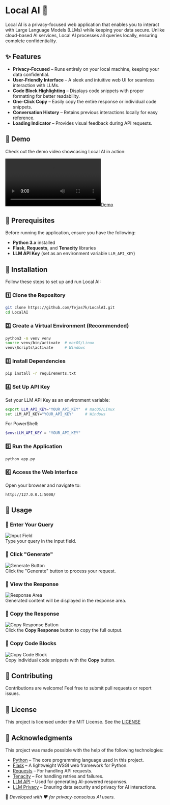 # Local AI 🤖

Local AI is a privacy-focused web application that enables you to interact with Large Language Models (LLMs) while keeping your data secure. Unlike cloud-based AI services, Local AI processes all queries locally, ensuring complete confidentiality.

## ✨ Features  

- **Privacy-Focused** – Runs entirely on your local machine, keeping your data confidential.  
- **User-Friendly Interface** – A sleek and intuitive web UI for seamless interaction with LLMs.  
- **Code Block Highlighting** – Displays code snippets with proper formatting for better readability.  
- **One-Click Copy** – Easily copy the entire response or individual code snippets.  
- **Conversation History** – Retains previous interactions locally for easy reference.  
- **Loading Indicator** – Provides visual feedback during API requests.  

## 🎥 Demo  

Check out the demo video showcasing Local AI in action:  

[![Demo](sample/DEMO.mp4)](sample/DEMO.mp4)  

## 🔧 Prerequisites  

Before running the application, ensure you have the following:  

- **Python 3.x** installed  
- **Flask**, **Requests**, and **Tenacity** libraries  
- **LLM API Key** (set as an environment variable `LLM_API_KEY`)  

## 🚀 Installation  

Follow these steps to set up and run Local AI:  

### 1️⃣ Clone the Repository  

```bash
git clone https://github.com/Tejas7k/LocalAI.git
cd LocalAI
```

### 2️⃣ Create a Virtual Environment (Recommended)  

```bash
python3 -m venv venv
source venv/bin/activate  # macOS/Linux
venv\Scripts\activate     # Windows
```

### 3️⃣ Install Dependencies  

```bash
pip install -r requirements.txt
```

### 4️⃣ Set Up API Key  

Set your LLM API Key as an environment variable:  

```bash
export LLM_API_KEY="YOUR_API_KEY"  # macOS/Linux
set LLM_API_KEY="YOUR_API_KEY"     # Windows
```

For PowerShell:  
```powershell
$env:LLM_API_KEY = "YOUR_API_KEY"
```

### 5️⃣ Run the Application  

```bash
python app.py
```

### 6️⃣ Access the Web Interface  

Open your browser and navigate to:  

```
http://127.0.0.1:5000/
```

## 🎯 Usage  

### 🔹 Enter Your Query  
![Input Field](sample/Query.png)  
Type your query in the input field.  

### 🔹 Click "Generate"  
![Generate Button](sample/Generate.png)  
Click the "Generate" button to process your request.  

### 🔹 View the Response  
![Response Area](sample/Response_View.png)  
Generated content will be displayed in the response area.  

### 🔹 Copy the Response  
![Copy Response Button](sample/Copy_whole.png)  
Click the **Copy Response** button to copy the full output.  

### 🔹 Copy Code Blocks  
![Copy Code Block](sample/copy_code_block.png)  
Copy individual code snippets with the **Copy** button.  

## 🤝 Contributing  

Contributions are welcome! Feel free to submit pull requests or report issues.  

## 📜 License  

This project is licensed under the MIT License. See the [LICENSE](License)

## 🙌 Acknowledgments  

This project was made possible with the help of the following technologies:  

- [Python](https://www.python.org/) – The core programming language used in this project.  
- [Flask](https://flask.palletsprojects.com/) – A lightweight WSGI web framework for Python.  
- [Requests](https://docs.python-requests.org/en/latest/) – For handling API requests.  
- [Tenacity](https://tenacity.readthedocs.io/en/latest/) – For handling retries and failures.  
- [LLM API](https://platform.openai.com/docs/) – Used for generating AI-powered responses.  
- [LLM Privacy](https://www.llmprivacy.com/) – Ensuring data security and privacy for AI interactions.  


🚀 _Developed with ❤️ for privacy-conscious AI users._
